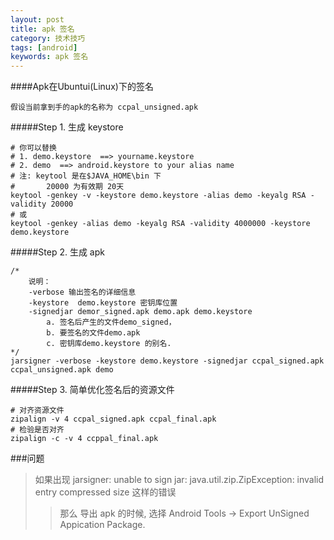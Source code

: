 ```yaml
---
layout: post
title: apk 签名 
category: 技术技巧 
tags: [android]
keywords: apk 签名
---
```


####Apk在Ubuntui(Linux)下的签名

    假设当前拿到手的apk的名称为 ccpal_unsigned.apk

#####Step 1. 生成 keystore 

    # 你可以替换
    # 1. demo.keystore  ==> yourname.keystore
    # 2. demo  ==> android.keystore to your alias name
    # 注: keytool 是在$JAVA_HOME\bin 下
    #       20000 为有效期 20天
    keytool -genkey -v -keystore demo.keystore -alias demo -keyalg RSA -validity 20000
    # 或 
    keytool -genkey -alias demo -keyalg RSA -validity 4000000 -keystore demo.keystore


#####Step 2. 生成 apk 

    /*
        说明：
        -verbose 输出签名的详细信息
        -keystore  demo.keystore 密钥库位置
        -signedjar demor_signed.apk demo.apk demo.keystore 
            a. 签名后产生的文件demo_signed，
            b. 要签名的文件demo.apk
            c. 密钥库demo.keystore 的别名.
    */
    jarsigner -verbose -keystore demo.keystore -signedjar ccpal_signed.apk ccpal_unsigned.apk demo
    
#####Step 3. 简单优化签名后的资源文件 

    # 对齐资源文件
    zipalign -v 4 ccpal_signed.apk ccpal_final.apk
    # 检验是否对齐
    zipalign -c -v 4 ccppal_final.apk
 

###问题
>如果出现 jarsigner: unable to sign jar: java.util.zip.ZipException: invalid entry compressed size 这样的错误
>>那么 导出 apk 的时候, 选择 Android Tools -> Export UnSigned Appication Package. 
